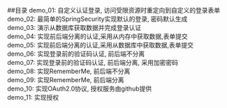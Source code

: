 ##目录
demo_01: 自定义认证登录, 访问受限资源时重定向到自定义的登录表单<br>
demo_02: 最简单的SpringSecurity实现默认的登录, 密码默认生成<br>
demo_03: 演示从数据库获取数据并完成登录认证<br>
demo_04: 实现前后端分离的认证,采用从内存中获取数据,表单提交<br>
demo_05: 实现前后端分离的认证,采用从数据库中获取数据,表单提交<br>
demo_06: 实现登录前的验证码认证, 前后端不分离<br>
demo_07: 实现登录前的验证码认证, 前后端分离, 采用加密密码<br>
demo_08: 实现RememberMe, 前后端不分离<br>
demo_09: 实现RememberMe, 前后端分离<br>
demo_10: 实现OAuth2.0协议, 授权服务由github提供<br>
demo_11: 实现授权<br>